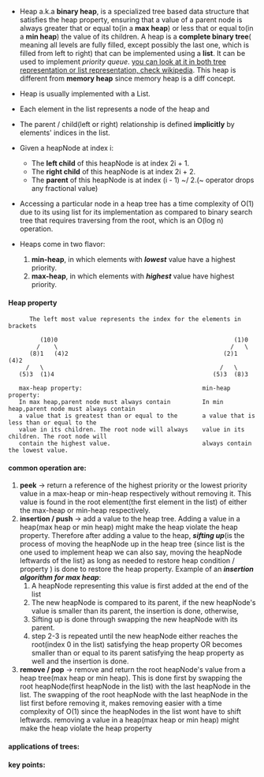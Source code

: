 - Heap a.k.a **binary heap**, is a specialized tree based data structure that satisfies the heap property, ensuring that a value of a parent node is always greater that or equal to(in a **max heap**) or less that or equal to(in a **min heap**) the value of its children. A heap is a **complete binary tree**( meaning all levels are fully filled, except possibly the last one, which is filled from left to right) that can be implemented using a **list**. It can be used to implement *priority queue*. [you can look at it in both tree representation or list representation, check wikipedia](https://en.wikipedia.org/wiki/Heap_(data_structure)#/media/File:Max-Heap-new.svg). This heap is different from **memory heap** since memory heap is a diff concept.

- Heap is usually implemented with a List.
- Each element in the list represents a node of the heap and
- The parent / child(left or right) relationship is defined **implicitly** by elements' indices in the list.

- Given a heapNode at index i:
  - The **left child** of this heapNode is at index 2i + 1.
  - The **right child** of this heapNode is at index 2i + 2.
  - The **parent** of this heapNode is at index (i - 1) ~/ 2.(~ operator drops any fractional value)
  
- Accessing a particular node in a heap tree has a time complexity of O(1) due to its using list for its implementation as compared to binary search tree that requires traversing from the root, which is an O(log n) operation.

- Heaps come in two flavor:
   1. **min-heap**, in which elements with ***lowest*** value have a highest priority.
   2. **max-heap**, in which elements with ***highest*** value have highest priority.


#### Heap property
```
      The left most value represents the index for the elements in brackets 

         (10)0                                                  (1)0
        /    \                                                 /   \
      (8)1   (4)2                                            (2)1  (4)2
     /   \                                                  /   \
   (5)3  (1)4                                             (5)3  (8)3
 
   max-heap property:                                  min-heap property:
   In max heap,parent node must always contain         In min heap,parent node must always contain
   a value that is greatest than or equal to the       a value that is less than or equal to the 
   value in its children. The root node will always    value in its children. The root node will
   contain the highest value.                          always contain the lowest value.

```

#### common operation are:
1. **peek** -> return a reference of the highest priority or the lowest priority value in a max-heap or min-heap respectively without removing it. This value is found in the root element(the first element in the list) of either the max-heap or min-heap respectively.
2. **insertion / push** -> add a value to the heap tree. Adding a value in a heap(max heap or min heap) might make the heap violate the heap property. Therefore after adding a value to the heap, ***sifting up***(is the process of moving the heapNode up in the heap tree {since list is the one used to implement heap we can also say, moving the heapNode leftwards of the list} as long as needed to restore heap condition / property ) is done to restore the heap property. Example of an ***insertion algorithm for max heap***:
   1. A heapNode representing this value is first added at the end of the list
   2. The new heapNode is compared to its parent, if the new heapNode's value is smaller than its parent, the insertion is done, otherwise,
   3. Sifting up is done through swapping the new heapNode with its parent.
   4. step 2-3 is repeated until the new heapNode either reaches the root(index 0 in the list) satisfying the heap property OR becomes smaller than or equal to its parent satisfying the heap property as well and the insertion is done.
3. **remove / pop** -> remove and return the root heapNode's value from a heap tree(max heap or min heap). This is done first by swapping the root heapNode(first heapNode in the list) with the last heapNode in the list. The swapping of the root heapNode with the last heapNode in the list first before removing it, makes removing easier with a time complexity of O(1) since the heapNodes in the list wont have to shift leftwards. removing a value in a heap(max heap or min heap) might make the heap violate the heap property
   

#### applications of trees:


#### key points:
